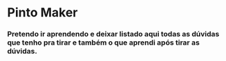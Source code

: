 # Pinto Maker

### Pretendo ir aprendendo e deixar listado aqui todas as dúvidas que tenho pra tirar e também o que aprendi após tirar as dúvidas.